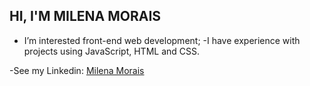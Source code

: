## HI, I'M MILENA MORAIS

- I’m interested front-end web development;
-I have experience with projects using JavaScript, HTML and CSS.

-See my Linkedin: <a href="https://www.linkedin.com/in/milena-morais-8726a21aa/">Milena Morais</a>
<!---
milenamorais20/milenamorais20 is a ✨ special ✨ repository because its `README.md` (this file) appears on your GitHub profile.
You can click the Preview link to take a look at your changes.
--->
